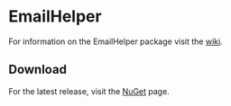 # EmailHelper
For information on the EmailHelper package visit the [wiki](https://github.com/expectedresult/EmailHelper/wiki).

## Download
For the latest release, visit the [NuGet](https://www.nuget.org/packages/EmailHelper) page.
